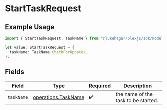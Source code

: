 # StartTaskRequest

## Example Usage

```typescript
import { StartTaskRequest, TaskName } from "@lukehagar/plexjs/sdk/models/operations";

let value: StartTaskRequest = {
  taskName: TaskName.CheckForUpdates,
};
```

## Fields

| Field                                                             | Type                                                              | Required                                                          | Description                                                       |
| ----------------------------------------------------------------- | ----------------------------------------------------------------- | ----------------------------------------------------------------- | ----------------------------------------------------------------- |
| `taskName`                                                        | [operations.TaskName](../../../sdk/models/operations/taskname.md) | :heavy_check_mark:                                                | the name of the task to be started.                               |